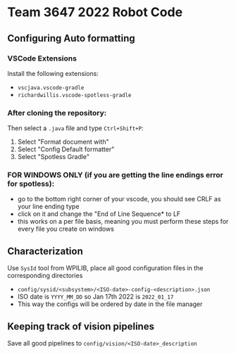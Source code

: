 # Team 3647 2022 Robot Code

## Configuring Auto formatting

### VSCode Extensions
Install the following extensions:

- `vscjava.vscode-gradle`
- `richardwillis.vscode-spotless-gradle`

### After cloning the repository:
Then select a `.java` file and type `Ctrl+Shift+P`:
1. Select "Format document with"
2. Select "Config Default formatter"
3. Select "Spotless Gradle"

### FOR WINDOWS ONLY (if you are getting the line endings error for spotless):
* go to the bottom right corner of your vscode, you should see CRLF as your line ending type
* click on it and change the "End of Line Sequence* to LF
* this works on a per file basis, meaning you must perform these steps for every file you create on windows

## Characterization
Use `SysId` tool from WPILIB, place all good configuration files in the corresponding directories
- `config/sysid/<subsystem>/<ISO-date>-config-<description>.json`
- ISO date is `YYYY_MM_DD` so Jan 17th 2022 is `2022_01_17`
- This way the configs will be ordered by date in the file manager

## Keeping track of vision pipelines
Save all good pipelines to `config/vision/<ISO-date>_description`